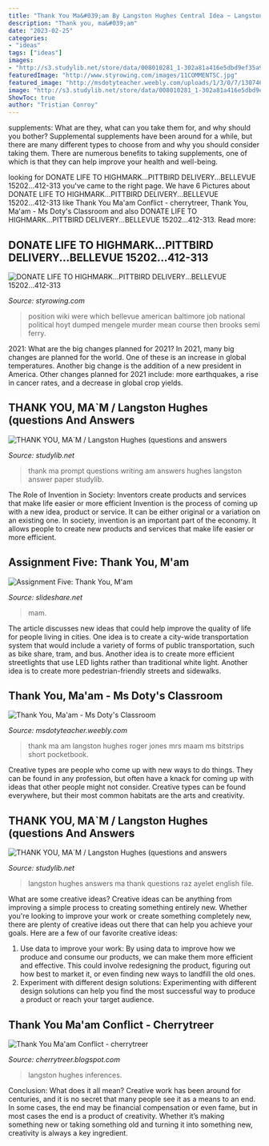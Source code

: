 ```yaml
---
title: "Thank You Ma&#039;am By Langston Hughes Central Idea ~ Langston Hughes Inferences"
description: "Thank you, ma&#039;am"
date: "2023-02-25"
categories:
- "ideas"
tags: ["ideas"]
images:
- "http://s3.studylib.net/store/data/008010281_1-302a81a416e5dbd9ef35a98c82ed40df-260x520.png"
featuredImage: "http://www.styrowing.com/images/11COMMENTSC.jpg"
featured_image: "http://msdotyteacher.weebly.com/uploads/1/3/0/7/13074656/9751774_orig.png"
image: "http://s3.studylib.net/store/data/008010281_1-302a81a416e5dbd9ef35a98c82ed40df-260x520.png"
ShowToc: true
author: "Tristian Conroy"
---
```



supplements: What are they, what can you take them for, and why should you bother?
Supplemental supplements have been around for a while, but there are many different types to choose from and why you should consider taking them. There are numerous benefits to taking supplements, one of which is that they can help improve your health and well-being.

	

		
looking for DONATE LIFE TO HIGHMARK...PITTBIRD DELIVERY...BELLEVUE 15202...412-313 you've came to the right page. We have 6 Pictures about DONATE LIFE TO HIGHMARK...PITTBIRD DELIVERY...BELLEVUE 15202...412-313 like Thank You Ma&#039;am Conflict - cherrytreer, Thank You, Ma&#039;am - Ms Doty&#039;s Classroom and also DONATE LIFE TO HIGHMARK...PITTBIRD DELIVERY...BELLEVUE 15202...412-313. Read more:
		
    
## DONATE LIFE TO HIGHMARK...PITTBIRD DELIVERY...BELLEVUE 15202...412-313

<img loading=lazy src="http://www.styrowing.com/images/11COMMENTSC.jpg" onerror="this.onerror=null;this.src='https://tse1.mm.bing.net/th?id=OIP.Z20VZ-6SDdCZKtQMsv4i1AHaFj&amp;pid=15.1';" alt="DONATE LIFE TO HIGHMARK...PITTBIRD DELIVERY...BELLEVUE 15202...412-313">

_Source: styrowing.com_

>position wiki were which bellevue american baltimore job national political hoyt dumped mengele murder mean course then brooks semi ferry. 

	

2021: What are the big changes planned for 2021?
In 2021, many big changes are planned for the world. One of these is an increase in global temperatures. Another big change is the addition of a new president in America. Other changes planned for 2021 include: more earthquakes, a rise in cancer rates, and a decrease in global crop yields.

    
## THANK YOU, MA`M / Langston Hughes (questions And Answers

<img loading=lazy src="https://s3.studylib.net/store/data/006816145_1-a6ebbe7b173335fae4a82161c07b6446-300x300.png" onerror="this.onerror=null;this.src='https://tse4.mm.bing.net/th?id=OIP.KQQdx2l7T4cROTeZ8cM8GwAAAA&amp;pid=15.1';" alt="THANK YOU, MA`M / Langston Hughes (questions and answers">

_Source: studylib.net_

>thank ma prompt questions writing am answers hughes langston answer paper studylib. 

	

The Role of Invention in Society: Inventors create products and services that make life easier or more efficient
Invention is the process of coming up with a new idea, product or service. It can be either original or a variation on an existing one. In society, invention is an important part of the economy. It allows people to create new products and services that make life easier or more efficient.

    
## Assignment Five: Thank You, M&#039;am

<img loading=lazy src="https://image.slidesharecdn.com/thankyoumamcornellstyleassignmentfive-140907150946-phpapp01/95/assignment-five-thank-you-mam-4-638.jpg?cb=1410102677" onerror="this.onerror=null;this.src='https://tse1.mm.bing.net/th?id=OIP.R7v3JEFW3gAptMd_rWp92QHaFj&amp;pid=15.1';" alt="Assignment Five: Thank You, M&#039;am">

_Source: slideshare.net_

>mam. 

	

The article discusses new ideas that could help improve the quality of life for people living in cities. One idea is to create a city-wide transportation system that would include a variety of forms of public transportation, such as bike share, tram, and bus. Another idea is to create more efficient streetlights that use LED lights rather than traditional white light. Another idea is to create more pedestrian-friendly streets and sidewalks.

    
## Thank You, Ma&#039;am - Ms Doty&#039;s Classroom

<img loading=lazy src="http://msdotyteacher.weebly.com/uploads/1/3/0/7/13074656/9751774_orig.png" onerror="this.onerror=null;this.src='https://tse3.mm.bing.net/th?id=OIP.pUnIRL5yomHFu9gAzA-TSQHaD7&amp;pid=15.1';" alt="Thank You, Ma&#039;am - Ms Doty&#039;s Classroom">

_Source: msdotyteacher.weebly.com_

>thank ma am langston hughes roger jones mrs maam ms bitstrips short pocketbook. 

	

Creative types are people who come up with new ways to do things. They can be found in any profession, but often have a knack for coming up with ideas that other people might not consider. Creative types can be found everywhere, but their most common habitats are the arts and creativity.

    
## THANK YOU, MA`M / Langston Hughes (questions And Answers

<img loading=lazy src="http://s3.studylib.net/store/data/008010281_1-302a81a416e5dbd9ef35a98c82ed40df-260x520.png" onerror="this.onerror=null;this.src='https://tse4.mm.bing.net/th?id=OIP.FYN7E1cDyjLby6vOENoKOgAAAA&amp;pid=15.1';" alt="THANK YOU, MA`M / Langston Hughes (questions and answers">

_Source: studylib.net_

>langston hughes answers ma thank questions raz ayelet english file. 

	

What are some creative ideas?
Creative ideas can be anything from improving a simple process to creating something entirely new. Whether you're looking to improve your work or create something completely new, there are plenty of creative ideas out there that can help you achieve your goals. Here are a few of our favorite creative ideas: 
1. Use data to improve your work: By using data to improve how we produce and consume our products, we can make them more efficient and effective. This could involve redesigning the product, figuring out how best to market it, or even finding new ways to landfill the old ones. 
2. Experiment with different design solutions: Experimenting with different design solutions can help you find the most successful way to produce a product or reach your target audience.

    
## Thank You Ma&#039;am Conflict - Cherrytreer

<img loading=lazy src="https://i.pinimg.com/474x/3d/7b/e6/3d7be6f01d505e0410a39440747d98ff.jpg" onerror="this.onerror=null;this.src='https://tse3.mm.bing.net/th?id=OIP.HBFNSJeaS8fE0WnkLAaC6wAAAA&amp;pid=15.1';" alt="Thank You Ma&#039;am Conflict - cherrytreer">

_Source: cherrytreer.blogspot.com_

>langston hughes inferences. 

	

Conclusion: What does it all mean?
Creative work has been around for centuries, and it is no secret that many people see it as a means to an end. In some cases, the end may be financial compensation or even fame, but in most cases the end is a product of creativity. Whether it’s making something new or taking something old and turning it into something new, creativity is always a key ingredient.

